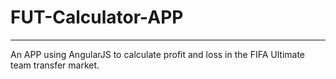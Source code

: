 <h1>FUT-Calculator-APP</h1>
<hr/>
<p>An APP using AngularJS to calculate profit and loss in the FIFA Ultimate team transfer market. 

